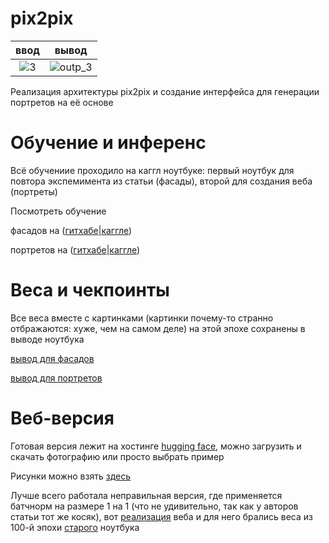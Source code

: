 # pix2pix
ввод            |  вывод
:-------------------------:|:-------------------------:
![3](https://github.com/Mshkf/pix2pix/assets/93014053/28d4859c-82fb-4f0f-bff8-4f84bda7a63a)  |  ![outp_3](https://github.com/Mshkf/pix2pix/assets/93014053/fdcd3737-b745-4363-a09e-1af0adddbb7b)

Реализация архитектуры pix2pix и создание интерфейса для генерации портретов на её основе
# Обучение и инференс
Всё обучениие проходило на каггл ноутбуке: первый ноутбук для повтора экспемимента из статьи (фасады), второй для создания веба (портреты)

Посмотреть обучение

фасадов на ([гитхабе](https://github.com/Mshkf/pix2pix/blob/main/exploration_pix2pix.ipynb)|[каггле](https://www.kaggle.com/code/mshkf7/pix2pix/notebook))

портретов на ([гитхабе](https://github.com/Mshkf/pix2pix/blob/main/portraits_pix2pix.ipynb)|[каггле](https://www.kaggle.com/code/mshkf7/pix2pix-portraits-dataset))
# Веса и чекпоинты
Все веса вместе с картинками (картинки почему-то странно отбражаются: хуже, чем на самом деле) на этой эпохе сохранены в выводе ноутбука

[вывод для фасадов](https://www.kaggle.com/code/mshkf7/pix2pix/output)

[вывод для портретов](https://www.kaggle.com/code/mshkf7/pix2pix-portraits-dataset/output)
# Веб-версия
Готовая версия лежит на хостинге [hugging face](https://huggingface.co/spaces/Mshkf/Sketch_2_portrait_pix2pix), можно загрузить и скачать фотографию или просто выбрать пример

Рисунки можно взять [здесь](https://github.com/Mshkf/pix2pix/blob/main/edges.zip)

Лучше всего работала неправильная версия, где применяется батчнорм на размере 1 на 1 (что не удивительно, так как у авторов статьи тот же косяк), вот [реализация](https://github.com/Mshkf/pix2pix/blob/main/app.py) веба и для него брались веса из 100-й эпохи [старого](https://www.kaggle.com/code/mshkf7/pix2pix-portraits-dataset/output?scriptVersionId=161597314) ноутбука


